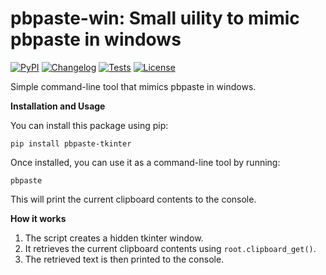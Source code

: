 # pbpaste-win: Small uility to mimic pbpaste in windows
[![PyPI](https://img.shields.io/pypi/v/llm-embed-ollama.svg)](https://pypi.org/project/pbpaste-win/)
[![Changelog](https://img.shields.io/github/v/release/sukhbinder/pbpaste-win?include_prereleases&label=changelog)](https://github.com/sukhbinder/pbpaste-win/releases)
[![Tests](https://github.com/sukhbinder/pbpaste-win/workflows/Test/badge.svg)](https://github.com/sukhbinder/pbpaste-win/actions?query=workflow%3ATest)
[![License](https://img.shields.io/badge/license-Apache%202.0-blue.svg)](https://github.com/sukhbinder/pbpaste-win/blob/main/LICENSE)

Simple command-line tool that mimics pbpaste in windows.

**Installation and Usage**

You can install this package using pip:
```
pip install pbpaste-tkinter
```

Once installed, you can use it as a command-line tool by running:
```
pbpaste
```

This will print the current clipboard contents to the console.


**How it works**

1. The script creates a hidden tkinter window.
2. It retrieves the current clipboard contents using `root.clipboard_get()`.
3. The retrieved text is then printed to the console.


